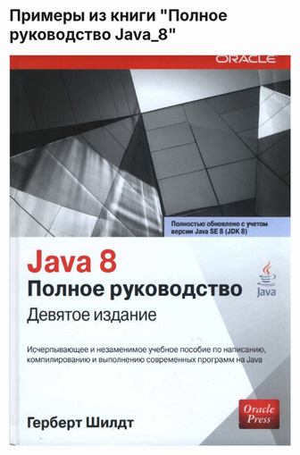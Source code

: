 # Примеры из книги "Полное руководство Java_8"
<img src="https://github.com/eputrya/Java_8/blob/main/src/img/book_java8.jpg">
